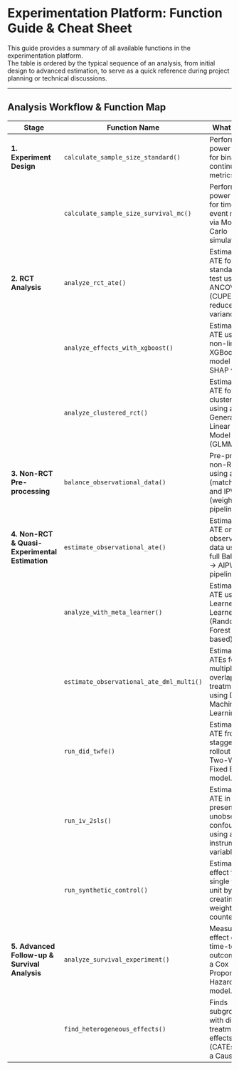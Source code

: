 # Experimentation Platform: Function Guide & Cheat Sheet

This guide provides a summary of all available functions in the experimentation platform.  
The table is ordered by the typical sequence of an analysis, from initial design to advanced estimation, to serve as a quick reference during project planning or technical discussions.

---

## Analysis Workflow & Function Map

| Stage | Function Name | What It Does | When to Use It |
|-------|---------------|--------------|----------------|
| **1. Experiment Design** | `calculate_sample_size_standard()` | Performs power analysis for binary or continuous metrics. | Before any RCT. The mandatory first step to determine required sample size and experiment duration. |
| | `calculate_sample_size_survival_mc()` | Performs power analysis for time-to-event metrics via Monte Carlo simulation. | Before a survival experiment (e.g., measuring time-to-churn) to determine sample size. |
| **2. RCT Analysis** | `analyze_rct_ate()` | Estimates the ATE for a standard A/B test using ANCOVA (CUPED) to reduce variance. | For any standard, user-level RCT where interference is not a concern. Your default RCT analyzer. |
| | `analyze_effects_with_xgboost()` | Estimates the ATE using a non-linear XGBoost model and SHAP values. | Alternative to linear models for RCTs, especially if you suspect complex interaction effects. |
| | `analyze_clustered_rct()` | Estimates the ATE for a clustered RCT using a Generalized Linear Mixed Model (GLMM). | When randomized by groups (cities, stores) to handle interference. |
| **3. Non-RCT Pre-processing** | `balance_observational_data()` | Pre-processes non-RCT data using a CEM (matching) and IPW (weighting) pipeline. | The mandatory first step for most non-RCT analyses. Its output (a balanced DataFrame) is the input for subsequent estimation functions. |
| **4. Non-RCT & Quasi-Experimental Estimation** | `estimate_observational_ate()` | Estimates the ATE on observational data using a full Balancing → AIPW pipeline. | For standard observational studies where you must assume "selection on observables." |
| | `analyze_with_meta_learner()` | Estimates the ATE using S-Learner or T-Learner (Random Forest-based). | Alternative for observational studies, good for capturing non-linearities. |
| | `estimate_observational_ate_dml_multi()` | Estimates ATEs for multiple, overlapping treatments using Double Machine Learning. | For complex observational scenarios with many simultaneous treatments and confounders. |
| | `run_did_twfe()` | Estimates the ATE from a staggered rollout using a Two-Way Fixed Effects model. | When you can leverage panel data from a staggered "natural experiment." Can be used after `balance_observational_data` for Matching-DiD. |
| | `run_iv_2sls()` | Estimates the ATE in the presence of unobserved confounding using an instrumental variable. | When you have a valid instrument that affects treatment but not the outcome directly. |
| | `run_synthetic_control()` | Estimates the effect for a single treated unit by creating a weighted counterfactual. | For case studies (e.g., measuring the impact of a policy change in a single city). |
| **5. Advanced Follow-up & Survival Analysis** | `analyze_survival_experiment()` | Measures the effect on a time-to-event outcome using a Cox Proportional Hazards model. | For any experiment (RCT or non-RCT) where the outcome is "time to X" (e.g., churn, conversion, failure). |
| | `find_heterogeneous_effects()` | Finds subgroups with different treatment effects (CATEs) using a Causal Tree. | After getting the main ATE, to answer "for whom did the treatment work best/worst?" |
